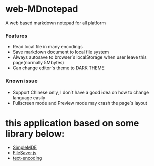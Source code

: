 # web-MDnotepad
A web based markdown notepad for all platform

### Features
-   Read local file in many encodings
-   Save markdown document to local file system
-   Always autosave to browser\`s localStorage when user leave this page(normally 5Mbytes)
-   Can change editor\`s theme to DARK THEME

### Known issue
-   Support Chinese only, I don\`t have a good idea on how to change language easily
-   Fullscreen mode and Preview mode may crash the page\`s layout

# this application based on some library below:
-   [SimpleMDE](https://simplemde.com)
-   [FileSaver.js](https://eligrey.com/blog/saving-generated-files-on-the-client-side/)
-   [text-encoding](https://github.com/inexorabletash/text-encoding)